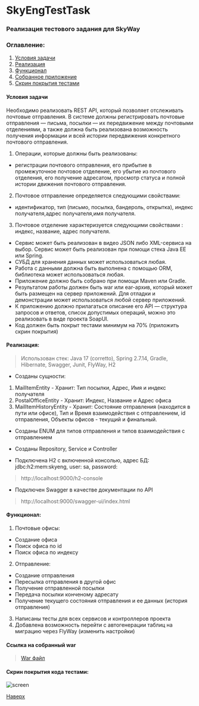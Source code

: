 # SkyEngTestTask

### Реализация тестового задания для SkyWay
### Оглавление:
1) [Условия задачи](#условия-задачи)
2) [Реализация](#реализация)
3) [Функционал](#функционал)
4) [Собранное приложение](#ссылка-на-собранный-war)
5) [Скрин покрытия тестами](#скрин-покрытия-кода-тестами)

#### Условия задачи
Необходимо реализовать REST API, который позволяет отслеживать почтовые отправления.
В системе должны регистрировать почтовые отправления — письма, посылки — их передвижение между почтовыми отделениями, а также должна быть реализована возможность получения информации и всей истории передвижения конкретного почтового отправления.

1) Операции, которые должны быть реализованы:
* регистрации почтового отправления, его прибытие в промежуточное почтовое отделение,
его убытие из почтового отделения, его получение адресатом, просмотр статуса и полной истории движения почтового отправления.
2) Почтовое отправление определяется следующими свойствами:
* идентификатор, тип (письмо, посылка, бандероль, открытка), индекс получателя,адрес получателя,имя получателя.
3) Почтовое отделение характеризуется следующими свойствами : индекс, название, адрес получателя.

* Сервис может быть реализован в видео JSON либо XML-сервиса на выбор. Сервис может быть реализован при помощи стека Java EE или Spring.
* СУБД для хранения данных может использоваться любая.
* Работа с данными должна быть выполнена с помощью ORM, библиотека может использоваться любая.
* Приложение должно быть собрано при помощи Maven или Gradle.
* Результатом работы должен быть war или ear-архив, который может быть размещен на сервер приложений. Для отладки и демонстрации может использоваться любой сервер приложений.
* К приложению должно прилагаться описание его API — структура запросов и ответов, список допустимых операций, можно это реализовать в виде проекта SoapUI.
* Код должен быть покрыт тестами минимум на 70% (приложить скрин покрытия)


#### Реализация:
> Использован стек: Java 17 (corretto), Spring 2.7.14, Gradle, Hibernate, Swagger, Junit, FlyWay, H2
* Созданы сущности: 
1) MailItemEntity - Хранит: Тип посылки, Адрес, Имя и индекс получателя
2) PostalOfficeEntity - Хранит: Индекс, Название и Адрес  офиса
3) MailItemHistoryEntity - Хранит: Состояние отправления (находится в пути или офисе), Тип и Время взаимодействия 
с отправлением, id отправления, Объекты офисов - текущий и финальный.

* Созданы ENUM для типов отправления и типов взаимодействия с отправлением
 
* Созданы Repository, Service и Controller
 
* Подключена H2 с включенной консолью, адрес БД: jdbc:h2:mem:skyeng, user: sa, password:

> http://localhost:9000/h2-console

* Подключен Swagger в качестве документации по API
> http://localhost:9000/swagger-ui/index.html
 
#### Функционал:
1) Почтовые офисы:
* Создание офиса
* Поиск офиса по id
* Поиск офиса по индексу
2) Отправление:
* Создание отправления
* Пересылка отправления в другой офис
* Получение отправленной посылки
* Передача посылки конченому адресату
* Получение текущего состояния отправления и ее данных (история отправления)
3) Написаны тесты для всех сервисов и контроллеров проекта
4) Добавлена возможность перейти с автогенерации таблиц на миграцию через FlyWay (изменить настройки)

#### Ссылка на собранный war
> [War файл](https://drive.google.com/file/d/1shAVoE8anakOEUSVyT5AN7O70-67D_WW/view?usp=sharing)

#### Скрин покрытия кода тестами:
   ![screen](https://github.com/WMHillock/SkyEngTask/blob/main/src/main/resources/image/img.png?raw=true)

[Наверх](#skyengtesttask)

